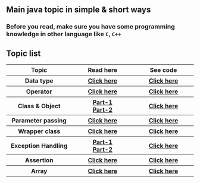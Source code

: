 
## Main java topic in simple & short ways

### Before you read, make sure you have some programming knowledge in other language like `C`, `C++`

<!-- ## How to continue?-->
<!--- #### open `src` folder,-->
<!--- #### Topic are alphabetically sorted. You can start from first,-->
<!--- #### Open a `package/folder`, you will find some `info.md` files,-->
<!--- #### Continue reading `info.md`, then `info2.md` if available,-->
<!--- #### Code referenced in `info.md` files are available inside that package.-->

## Topic list
<table>
  <tr >
    <th width="200px">Topic</th>
    <th width="200px">Read here</th>
    <th width="200px">See code</th>
  </tr>
  <tr>
    <th>Data type</th>
    <th><a href="https://github.com/abusaeed2433/JavaPractice/blob/main/src/c_DataType/info.md"> Click here </a></th>
    <th><a href="https://github.com/abusaeed2433/JavaPractice/tree/main/src/c_DataType"> Click here </a></th>
  </tr>
    <tr>
    <th>Operator</th>
    <th><a href="https://github.com/abusaeed2433/JavaPractice/blob/main/src/d_Operator/info.md"> Click here </a></th>
    <th><a href="https://github.com/abusaeed2433/JavaPractice/tree/main/src/d_Operator"> Click here </a></th>
  </tr>
  <tr>
    <th>Class & Object</th>
    <th>
      <a href="https://github.com/abusaeed2433/JavaPractice/blob/main/src/e_ClassesAndObject/info.md" > Part-1 </a>
      <br>
      <a href="https://github.com/abusaeed2433/JavaPractice/blob/main/src/e_ClassesAndObject/info2.md" > Part-2 </a>
    </th>
    <th><a href="https://github.com/abusaeed2433/JavaPractice/tree/main/src/e_ClassesAndObject"> Click here </a></th>
  </tr>
    <tr>
    <th>Parameter passing</th>
    <th><a href="https://github.com/abusaeed2433/JavaPractice/blob/main/src/f_ParameterPassing/info.md"> Click here </a></th>
    <th><a href="https://github.com/abusaeed2433/JavaPractice/tree/main/src/f_ParameterPassing"> Click here </a></th>
  </tr>
  <tr>
    <th>Wrapper class</th>
    <th><a href="https://github.com/abusaeed2433/JavaPractice/blob/main/src/h_WrapperClass/info.md"> Click here </a></th>
    <th><a href="https://github.com/abusaeed2433/JavaPractice/tree/main/src/h_WrapperClass"> Click here </a></th>
  </tr>
  <tr>
    <th>Exception Handling</th>
    <th>
      <a href="https://github.com/abusaeed2433/JavaPractice/blob/main/src/i_ExceptionHandling/info.md" > Part-1 </a>
      <br>
      <a href="https://github.com/abusaeed2433/JavaPractice/blob/main/src/i_ExceptionHandling/info2.md" > Part-2 </a>
    </th>
    <th><a href="https://github.com/abusaeed2433/JavaPractice/tree/main/src/i_ExceptionHandling"> Click here </a></th>
  </tr>
  <tr>
    <th>Assertion</th>
    <th><a href="https://github.com/abusaeed2433/JavaPractice/blob/main/src/j_Assertion/info.md"> Click here </a></th>
    <th><a href="https://github.com/abusaeed2433/JavaPractice/tree/main/src/j_Assertion"> Click here </a></th>
  </tr>
  <tr>
    <th>Array</th>
    <th><a href="https://github.com/abusaeed2433/JavaPractice/blob/main/src/o_Array/info.md"> Click here </a></th>
    <th><a href="https://github.com/abusaeed2433/JavaPractice/tree/main/src/o_Array"> Click here </a></th>
  </tr>
</table>
